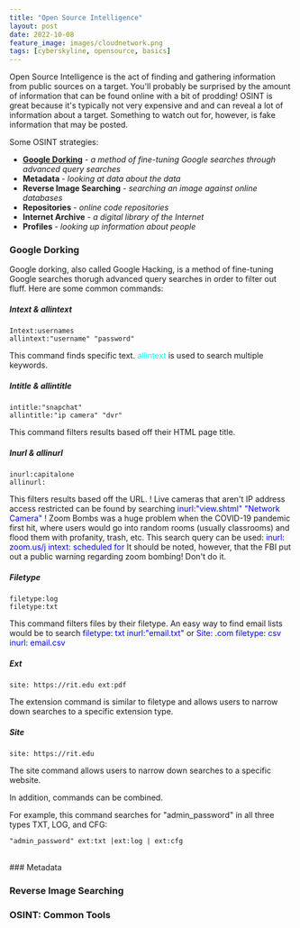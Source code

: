 ```yaml
---
title: "Open Source Intelligence"
layout: post
date: 2022-10-08
feature_image: images/cloudnetwork.png
tags: [cyberskyline, opensource, basics]
---
```


Open Source Intelligence is the act of finding and gathering information from public sources on a target. You'll probably be surprised by the amount of information that can be found online with a bit of prodding! OSINT is great because it's typically not very expensive and and can reveal a lot of information about a target. Something to watch out for, however, is fake information that may be posted.

<!--more-->

Some OSINT strategies:
- [**Google Dorking**](#google-dorking) - *a method of fine-tuning Google searches through advanced query searches*
- **Metadata** - *looking at data about the data*
- **Reverse Image Searching** - *searching an image against online databases*
- **Repositories** - *online code repositories*
- **Internet Archive** - *a digital library of the Internet*
- **Profiles** - *looking up information about people*

### Google Dorking
Google dorking, also called Google Hacking, is a method of fine-tuning Google searches thorugh advanced query searches in order to filter out fluff. Here are some common commands: 

##### Intext & allintext
```
Intext:usernames
allintext:"username" "password"
```
This command finds specific text. <span style = "color:aqua;">allintext</span> is used to search multiple keywords. 

##### Intitle & allintitle
```
intitle:"snapchat"
allintitle:"ip camera" "dvr"
```
This command filters results based off their HTML page title. 

##### Inurl & allinurl
```
inurl:capitalone
allinurl:
```
This filters results based off the URL.
! Live cameras that aren't IP address access restricted can be found by searching 
<span style = "color:blue;">inurl:"view.shtml" "Network Camera"</span>
! Zoom Bombs was a huge problem when the COVID-19 pandemic first hit, where users would go into random rooms (usually classrooms) 
and flood them with profanity, trash, etc. This search query can be used: 
<span style = "color:blue;">inurl: zoom.us/j intext: scheduled for</span>
It should be noted, however, that the FBI put out a public warning regarding zoom bombing! Don't do it.

##### Filetype 
```
filetype:log
filetype:txt
```
This command filters files by their filetype. An easy way to find email lists would be to search <span style = "color:blue;">filetype:
txt inurl:"email.txt"</span> or <span style = "color:blue;">Site: .com filetype: csv inurl: email.csv</span>

##### Ext
```
site: https://rit.edu ext:pdf
```
The extension command is similar to filetype and allows users to narrow down searches to a specific extension type. 

##### Site
```
site: https://rit.edu
```
The site command allows users to narrow down searches to a specific website.


In addition, commands can be combined. 

For example, this command searches for "admin_password" in all three types TXT, LOG, and CFG: 
```
"admin_password" ext:txt |ext:log | ext:cfg
```


<br>
### Metadata

### Reverse Image Searching

### OSINT: Common Tools

